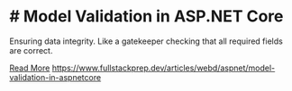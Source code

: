 # # Model Validation in ASP.NET Core

Ensuring data integrity. Like a gatekeeper checking that all required fields are correct.

[Read More](https://www.fullstackprep.dev/articles/webd/aspnet/model-validation-in-aspnetcore) https://www.fullstackprep.dev/articles/webd/aspnet/model-validation-in-aspnetcore